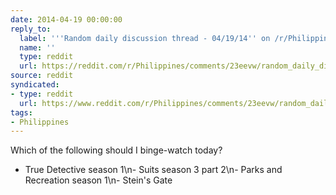 ```yaml
---
date: 2014-04-19 00:00:00
reply_to:
  label: '''Random daily discussion thread - 04/19/14'' on /r/Philippines'
  name: ''
  type: reddit
  url: https://reddit.com/r/Philippines/comments/23eevw/random_daily_discussion_thread_041914/
source: reddit
syndicated:
- type: reddit
  url: https://www.reddit.com/r/Philippines/comments/23eevw/random_daily_discussion_thread_041914/cgw9190/
tags:
- Philippines
---
```


Which of the following should I binge-watch today? 

- True Detective season 1\n- Suits season 3 part 2\n- Parks and Recreation season 1\n- Stein's Gate